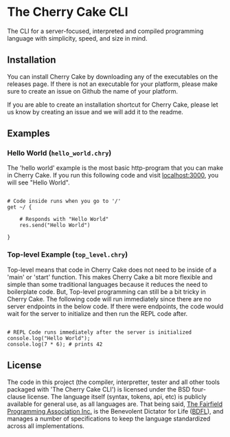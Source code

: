 # The Cherry Cake CLI

The CLI for a server-focused, interpreted and compiled programming language with simplicity, speed, and size in mind.

## Installation

You can install Cherry Cake by downloading any of the executables on the releases page. If there is not an executable for your platform, please make sure to create an issue on Github the name of your platform. 

If you are able to create an installation shortcut for Cherry Cake, please let us know by creating an issue and we will add it to the readme.

## Examples

### Hello World (`hello_world.chry`)

The 'hello world' example is the most basic http-program that you can make in Cherry Cake. If you run this following code and visit [localhost:3000](http://localhost:3000/), you will see "Hello World".

```cherry

# Code inside runs when you go to '/'
get ~/ {

    # Responds with "Hello World"
    res.send("Hello World")

}

```

### Top-level Example (`top_level.chry`)

Top-level means that code in Cherry Cake does not need to be inside of a 'main' or 'start' function. This makes Cherry Cake a bit more flexible and simple than some traditional languages because it reduces the need to boilerplate code. But, Top-level programming can still be a bit tricky in Cherry Cake.
The following code will run immediately since there are no server endpoints in the below code. If there were endpoints, the code would wait for the server to initialize and then run the REPL code after. 

```cherry

# REPL Code runs immediately after the server is initialized
console.log("Hello World");
console.log(7 * 6); # prints 42

```

## License

The code in this project (the compiler, interpretter, tester and all other tools packaged with 'The Cherry Cake CLI') is licensed under the BSD four-clause license. The language itself (syntax, tokens, api, etc) is publicly available for general use, as all languages are. That being said, [The Fairfield Programming Association Inc.](https://about.fairfieldprogramming.org/) is the Benevolent Dictator for Life ([BDFL](https://en.wikipedia.org/wiki/Benevolent_dictator_for_life)), and manages a number of specifications to keep the language standardized across all implementations.  
